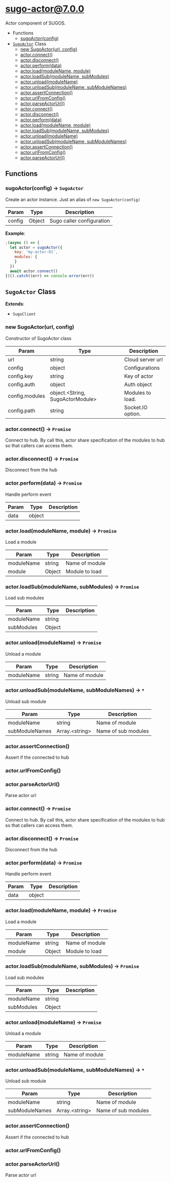 # sugo-actor@7.0.0

Actor component of SUGOS.

+ Functions
  + [sugoActor(config)](#sugo-actor-function-sugo-actor)
+ [`SugoActor`](#sugo-actor-class) Class
  + [new SugoActor(url, config)](#sugo-actor-class-sugo-actor-constructor)
  + [actor.connect()](#sugo-actor-class-sugo-actor-connect)
  + [actor.disconnect()](#sugo-actor-class-sugo-actor-disconnect)
  + [actor.perform(data)](#sugo-actor-class-sugo-actor-perform)
  + [actor.load(moduleName, module)](#sugo-actor-class-sugo-actor-load)
  + [actor.loadSub(moduleName, subModules)](#sugo-actor-class-sugo-actor-loadSub)
  + [actor.unload(moduleName)](#sugo-actor-class-sugo-actor-unload)
  + [actor.unloadSub(moduleName, subModuleNames)](#sugo-actor-class-sugo-actor-unloadSub)
  + [actor.assertConnection()](#sugo-actor-class-sugo-actor-assertConnection)
  + [actor.urlFromConfig()](#sugo-actor-class-sugo-actor-urlFromConfig)
  + [actor.parseActorUrl()](#sugo-actor-class-sugo-actor-parseActorUrl)
  + [actor.connect()](#sugo-actor-class-sugo-actor-connect)
  + [actor.disconnect()](#sugo-actor-class-sugo-actor-disconnect)
  + [actor.perform(data)](#sugo-actor-class-sugo-actor-perform)
  + [actor.load(moduleName, module)](#sugo-actor-class-sugo-actor-load)
  + [actor.loadSub(moduleName, subModules)](#sugo-actor-class-sugo-actor-loadSub)
  + [actor.unload(moduleName)](#sugo-actor-class-sugo-actor-unload)
  + [actor.unloadSub(moduleName, subModuleNames)](#sugo-actor-class-sugo-actor-unloadSub)
  + [actor.assertConnection()](#sugo-actor-class-sugo-actor-assertConnection)
  + [actor.urlFromConfig()](#sugo-actor-class-sugo-actor-urlFromConfig)
  + [actor.parseActorUrl()](#sugo-actor-class-sugo-actor-parseActorUrl)

## Functions

<a class='md-heading-link' name="sugo-actor-function-sugo-actor" ></a>

### sugoActor(config) -> `SugoActor`

Create an actor instance. Just an alias of `new SugoActor(config)`

| Param | Type | Description |
| ----- | --- | -------- |
| config | Object | Sugo caller configuration |

**Example**:

```javascript
;(async () => {
  let actor = sugoActor({
    key: 'my-actor-01',
    modules: {
    }
  })
  await actor.connect()
})().catch((err) => console.error(err))
```


<a class='md-heading-link' name="sugo-actor-class"></a>

## `SugoActor` Class



**Extends**:

+ `SugoClient`



<a class='md-heading-link' name="sugo-actor-class-sugo-actor-constructor" ></a>

### new SugoActor(url, config)

Constructor of SugoActor class

| Param | Type | Description |
| ----- | --- | -------- |
| url | string | Cloud server url |
| config | object | Configurations |
| config.key | string | Key of actor |
| config.auth | object | Auth object |
| config.modules | object.&lt;String, SugoActorModule&gt; | Modules to load. |
| config.path | string | Socket.IO option. |


<a class='md-heading-link' name="sugo-actor-class-sugo-actor-connect" ></a>

### actor.connect() -> `Promise`

Connect to hub.
By call this, actor share specification of the modules to hub so that callers can access them.

<a class='md-heading-link' name="sugo-actor-class-sugo-actor-disconnect" ></a>

### actor.disconnect() -> `Promise`

Disconnect from the hub

<a class='md-heading-link' name="sugo-actor-class-sugo-actor-perform" ></a>

### actor.perform(data) -> `Promise`

Handle perform event

| Param | Type | Description |
| ----- | --- | -------- |
| data | object |  |


<a class='md-heading-link' name="sugo-actor-class-sugo-actor-load" ></a>

### actor.load(moduleName, module) -> `Promise`

Load a module

| Param | Type | Description |
| ----- | --- | -------- |
| moduleName | string | Name of module |
| module | Object | Module to load |


<a class='md-heading-link' name="sugo-actor-class-sugo-actor-loadSub" ></a>

### actor.loadSub(moduleName, subModules) -> `Promise`

Load sub modules

| Param | Type | Description |
| ----- | --- | -------- |
| moduleName | string |  |
| subModules | Object |  |


<a class='md-heading-link' name="sugo-actor-class-sugo-actor-unload" ></a>

### actor.unload(moduleName) -> `Promise`

Unload a module

| Param | Type | Description |
| ----- | --- | -------- |
| moduleName | string | Name of module |


<a class='md-heading-link' name="sugo-actor-class-sugo-actor-unloadSub" ></a>

### actor.unloadSub(moduleName, subModuleNames) -> `*`

Unload sub module

| Param | Type | Description |
| ----- | --- | -------- |
| moduleName | string | Name of module |
| subModuleNames | Array.&lt;string&gt; | Name of sub modules |


<a class='md-heading-link' name="sugo-actor-class-sugo-actor-assertConnection" ></a>

### actor.assertConnection()

Assert if the connected to hub

<a class='md-heading-link' name="sugo-actor-class-sugo-actor-urlFromConfig" ></a>

### actor.urlFromConfig()



<a class='md-heading-link' name="sugo-actor-class-sugo-actor-parseActorUrl" ></a>

### actor.parseActorUrl()

Parse actor url

<a class='md-heading-link' name="sugo-actor-class-sugo-actor-connect" ></a>

### actor.connect() -> `Promise`

Connect to hub.
By call this, actor share specification of the modules to hub so that callers can access them.

<a class='md-heading-link' name="sugo-actor-class-sugo-actor-disconnect" ></a>

### actor.disconnect() -> `Promise`

Disconnect from the hub

<a class='md-heading-link' name="sugo-actor-class-sugo-actor-perform" ></a>

### actor.perform(data) -> `Promise`

Handle perform event

| Param | Type | Description |
| ----- | --- | -------- |
| data | object |  |


<a class='md-heading-link' name="sugo-actor-class-sugo-actor-load" ></a>

### actor.load(moduleName, module) -> `Promise`

Load a module

| Param | Type | Description |
| ----- | --- | -------- |
| moduleName | string | Name of module |
| module | Object | Module to load |


<a class='md-heading-link' name="sugo-actor-class-sugo-actor-loadSub" ></a>

### actor.loadSub(moduleName, subModules) -> `Promise`

Load sub modules

| Param | Type | Description |
| ----- | --- | -------- |
| moduleName | string |  |
| subModules | Object |  |


<a class='md-heading-link' name="sugo-actor-class-sugo-actor-unload" ></a>

### actor.unload(moduleName) -> `Promise`

Unload a module

| Param | Type | Description |
| ----- | --- | -------- |
| moduleName | string | Name of module |


<a class='md-heading-link' name="sugo-actor-class-sugo-actor-unloadSub" ></a>

### actor.unloadSub(moduleName, subModuleNames) -> `*`

Unload sub module

| Param | Type | Description |
| ----- | --- | -------- |
| moduleName | string | Name of module |
| subModuleNames | Array.&lt;string&gt; | Name of sub modules |


<a class='md-heading-link' name="sugo-actor-class-sugo-actor-assertConnection" ></a>

### actor.assertConnection()

Assert if the connected to hub

<a class='md-heading-link' name="sugo-actor-class-sugo-actor-urlFromConfig" ></a>

### actor.urlFromConfig()



<a class='md-heading-link' name="sugo-actor-class-sugo-actor-parseActorUrl" ></a>

### actor.parseActorUrl()

Parse actor url



